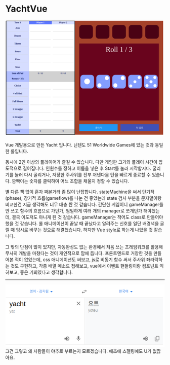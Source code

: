 # YachtVue

![ex_screenshot](./img/screenshot.png)

Vue 개발용으로 만든 Yacht 입니다.
닌텐도 51 Worldwide Games에 있는 것과 동일한 룰입니다.

동시에 2인 이상의 플레이어가 즐길 수 있습니다. 다만 게임판 크기와 플레이 시간이 압도적으로 길어집니다.
인원수를 정하고 이름을 넣은 후 Start를 눌러 시작합시다. 굴리기를 눌러 다시 굴리거나, 저장한 주사위를 전부 꺼낸다음 턴을 빠르게 종료할 수 있습니다.
깜빡이는 숫자를 클릭하여 어느 조합을 채울지 정할 수 있습니다.

별 다른 책 없이 혼자 짜본거라 좀 많이 난잡합니다.
stateMachine을 써서 단기적(phase), 장기적 흐름(gameflow)를 나눈 건 좋았는데 state 검사 부분을 문자열이랑 비교한건 지금 생각해도 너무 대충 짠 것 같습니다.
간단한 게임이니 gameManager를 안 쓰고 함수의 흐름으로 가던가, 엄밀하게 여러 개의 manager로 쪼개던가 해야했는데, 결국 이도저도 아니게 된 것 같습니다. gameManager는 적어도 class로 만들어야 했을 것 같습니다.
롤 애니메이션이 끝날 때 끝났다고 알려주는 신호를 일단 배경색을 굴릴 때 임시로 바꾸는 것으로 해결했습니다. 하지만 Vue style로 하는게 나았을 것 같습니다.

그 밖의 단점이 많이 있지만, 자동완성도 없는 환경에서 처음 쓰는 프레임워크를 활용해 무사히 개발을 마쳤다는 것이 개인적으로 맘에 듭니다. 프론트엔드로 거창한 것을 만들어본 적이 없었는데, css 애니메이션도 써보고, js로 비동기 함수 써서 주사위 좌라락하는 것도 구현하고, 각종 배열 메소드 접해보고, vue에서 이벤트 핸들링이랑 컴포넌트 익혀보고, 좋은 기회였다고 생각합니다.

---
![ex_screenshot](./img/interpret.png) <br />
그건 그렇고 왜 사람들이 야추로 부르는지 모르겠습니다. 애초에 스펠링에도 U가 없잖아요.